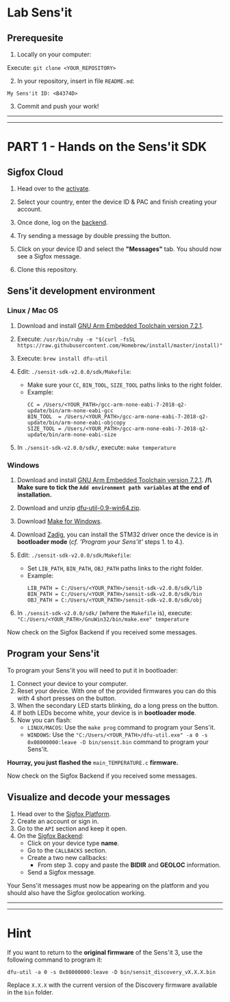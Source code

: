 # Lab Sens'it

## Prerequesite

1. Locally on your computer: 

Execute: `git clone <YOUR_REPOSITORY>`

2. In your repository, insert in file `README.md`:
```
My Sens'it ID: <B4374D>
```
3. Commit and push your work!

---
---

# PART 1 - Hands on the Sens'it SDK

## Sigfox Cloud

1.  Head over to the [activate](https://buy.sigfox.com/activate).

2. Select your country, enter the device ID & PAC and finish creating your account.

3. Once done, log on the [backend](https://backend.sigfox.com/).

4. Try sending a message by double pressing the button.

5. Click on your device ID and select the **"Messages"** tab. You should now see a Sigfox message.

6. Clone this repository.

## Sens'it development environment

### Linux / Mac OS

1. Download and install [GNU Arm Embedded Toolchain version 7.2.1](https://developer.arm.com/open-source/gnu-toolchain/gnu-rm/downloads).

3. Execute: `/usr/bin/ruby -e "$(curl -fsSL https://raw.githubusercontent.com/Homebrew/install/master/install)"`

4. Execute: `brew install dfu-util`

5. Edit: `./sensit-sdk-v2.0.0/sdk/Makefile`:

    - Make sure your `CC`, `BIN_TOOL`, `SIZE_TOOL` paths links to the right folder.
    - Example:
        ```
        CC = /Users/<YOUR_PATH>/gcc-arm-none-eabi-7-2018-q2-update/bin/arm-none-eabi-gcc
        BIN_TOOL  = /Users/<YOUR_PATH>/gcc-arm-none-eabi-7-2018-q2-update/bin/arm-none-eabi-objcopy
        SIZE_TOOL = /Users/<YOUR_PATH>/gcc-arm-none-eabi-7-2018-q2-update/bin/arm-none-eabi-size
        ```

6. In `./sensit-sdk-v2.0.0/sdk/`, execute: `make temperature`

### Windows

1. Download and install [GNU Arm Embedded Toolchain version 7.2.1](https://developer.arm.com/open-source/gnu-toolchain/gnu-rm/downloads). **/!\ Make sure to tick the `Add environment path variables` at the end of installation.**

2. Download and unzip [dfu-util-0.9-win64.zip](http://dfu-util.sourceforge.net/releases/).

3. Download [Make for Windows](http://gnuwin32.sourceforge.net/downlinks/make.php).

4. Download [Zadig](https://zadig.akeo.ie/), you can install the STM32 driver once the device is in **bootloader mode** (_cf. 'Program your Sens'it'_ steps 1. to 4.).

5. Edit: `./sensit-sdk-v2.0.0/sdk/Makefile`:

    - Set `LIB_PATH`, `BIN_PATH`, `OBJ_PATH` paths links to the right folder.
    - Example:
        ```
        LIB_PATH = C:/Users/<YOUR_PATH>/sensit-sdk-v2.0.0/sdk/lib
        BIN_PATH = C:/Users/<YOUR_PATH>/sensit-sdk-v2.0.0/sdk/bin
        OBJ_PATH = C:/Users/<YOUR_PATH>/sensit-sdk-v2.0.0/sdk/obj
        ```

6. In `./sensit-sdk-v2.0.0/sdk/` (where the `Makefile` is), execute: `"C:/Users/<YOUR_PATH>/GnuWin32/bin/make.exe" temperature`

Now check on the Sigfox Backend if you received some messages.

## Program your Sens'it

To program your Sens'it you will need to put it in bootloader:

1. Connect your device to your computer.
2. Reset your device. With one of the provided firmwares you can do this with 4 short presses on the button.
3. When the secondary LED starts blinking, do a long press on the button.
4. If both LEDs become white, your device is in **bootloader mode**.
5. Now you can flash:
    - `LINUX/MACOS`: Use the `make prog` command to program your Sens'it.
    - `WINDOWS`: Use the `"C:/Users/<YOUR_PATH>/dfu-util.exe" -a 0 -s 0x08000000:leave -D bin/sensit.bin` command to program your Sens'it.

**Hourray, you just flashed the** `main_TEMPERATURE.c` **firmware.**

Now check on the Sigfox Backend if you received some messages.

## Visualize and decode your messages

1. Head over to the [Sigfox Platform](https://workshop.iotagency.sigfox.com/).
2. Create an account or sign in.
3. Go to the `API` section and keep it open.
4. On the [Sigfox Backend](https://backend.sigfox.com/devicetype/list):
    - Click on your device type **name**.
    - Go to the `CALLBACKS` section.
    - Create a two new callbacks:
        * From step 3. copy and paste the **BIDIR** and **GEOLOC** information.
    - Send a Sigfox message.

Your Sens'it messages must now be appearing on the platform and you should also have the Sigfox geolocation working.

---
---

# Hint

If you want to return to the **original firmware** of the Sens'it 3, use the following command to program it:
```
dfu-util -a 0 -s 0x08000000:leave -D bin/sensit_discovery_vX.X.X.bin
```
Replace `X.X.X` with the current version of the Discovery firmware available in the `bin` folder.
